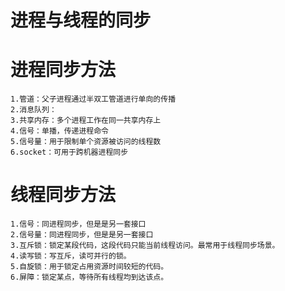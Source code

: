 # 进程与线程的同步

# 进程同步方法 #

    1.管道：父子进程通过半双工管道进行单向的传播
    2.消息队列：
    3.共享内存：多个进程工作在同一共享内存上
    4.信号：单播，传递进程命令
    5.信号量：用于限制单个资源被访问的线程数
    6.socket：可用于跨机器进程同步
 
 # 线程同步方法 #

    1.信号：同进程同步，但是是另一套接口
    2.信号量：同进程同步，但是是另一套接口
    3.互斥锁：锁定某段代码，这段代码只能当前线程访问。最常用于线程同步场景。
    4.读写锁：写互斥，读可并行的锁。
    5.自旋锁：用于锁定占用资源时间较短的代码。
    6.屏障：锁定某点，等待所有线程均到达该点。
